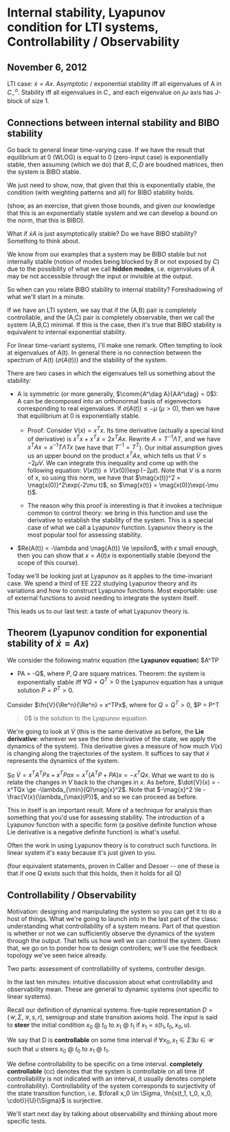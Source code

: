 Internal stability, Lyapunov condition for LTI systems, Controllability / Observability
=====================
November 6, 2012
----------------

LTI case: $\dot{x} = Ax$. Asymptotic / exponential stability iff all
eigenvalues of A in $C_-^o$. Stability iff all eigenvalues in $C_-$ and
each eigenvalue on $j\omega$ axis has J-block of size 1.

Connections between internal stability and BIBO stability
---------------------------------------------------------

Go back to general linear time-varying case. If we have the result that
equilibrium at 0 (WLOG) is equal to 0 (zero-input case) is exponentially
stable, then assuming (which we do) that $B,C,D$ are boudned matrices, then
the system is BIBO stable.

We just need to show, now, that given that this is exponentially stable,
the condition (with weighting patterns and all) for BIBO stability holds.

(show, as an exercise, that given those bounds, and given our knowledge
that this is an exponentially stable system and we can develop a bound on
the norm, that this is BIBO).

What if $\dot{x} A$ is just asymptotically stable? Do we have BIBO
stability? Something to think about.

We know from our examples that a system may be BIBO stable but not
internally stable (notion of modes being blocked by $B$ or not exposed by
$C$) due to the possibility of what we call **hidden modes**,
i.e. eigenvalues of $A$ may be not accessible through the input or
invisible at the output.

So when can you relate BIBO stability to internal stability? Foreshadowing
of what we'll start in a minute.

If we have an LTI system, we say that if the (A,B) pair is completely
controllable, and the (A,C) pair is completely observable, then we call the
system (A,B,C) minimal. If this is the case, then it's true that BIBO
stability is equivalent to internal exponential stability.

For linear time-variant systems, I'll make one remark. Often tempting to
look at eigenvalues of A(t). In general there is no connection between the
spectrum of A(t) ($\sigma(A(t))$) and the stability of the system.

There are two cases in which the eigenvalues tell us something about the
stability:

* A is symmetric (or more generally, $\comm{A^\dag A}{AA^\dag} = 0$): A can
  be decomposed into an orthonormal basis of eigenvectors corresponding to
  real eigenvalues. If $\sigma(A(t)) \le -\mu$ ($\mu > 0$), then we have
  that equilibrium at 0 is exponentially stable.
  
  * Proof: Consider $V(x) = x^Tx$. Its time derivative (actually a special
    kind of derivative) is $\dot{x}^Tx + x^T\dot{x} = 2x^TAx$. Rewrite $A =
    T^{-1} \Lambda T$, and we have $x^TAx = x^{-1}T \Lambda T x$ (we have
    that $T^{-1} = T^T$). Our initial assumption gives us an upper bound on
    the product $x^T A x$, which tells us that $\dot{V} \le -2\mu V$. We can
    integrate this inequality and come up with the following equation:
    $V(x(t)) \le V(x(0))\exp(-2\mu t)$. Note that $V$ is a norm of $x$, so
    using this norm, we have that $\mag{x(t)}^2 = \mag{x(0)}^2\exp(-2\mu t)$,
    so $\mag{x(t)} = \mag{x(0)}\exp(-\mu t)$.
	
  * The reason why this proof is interesting is that it invokes a technique
    common to control theory: we bring in this function and use the
    derivative to establish the stability of the system. This is a special
    case of what we call a Lyapunov function. Lyapunov theory is the most
    popular tool for assessing stability.

* $Re(A(t)) < -\lambda and \mag{A(t)} \le \epsilon$, with $\epsilon$ small
  enough, then you can show that $x = A(t)x$ is exponentially stable
  (beyond the scope of this course).

Today we'll be looking just at Lyapunov as it applies to the time-invariant
case. We spend a third of EE 222 studying Lyapunov theory and its
variations and how to construct Lyapunov functions. Most exportable: use of
external functions to avoid needing to integrate the system itself.

This leads us to our last test: a taste of what Lyapunov theory
is.

Theorem (Lyapunov condition for exponential stability of $\dot{x} = Ax$)
------------------------------------------------------------------------

We consider the following matrix equation (the **Lyapunov equation**) $A^TP
+ PA = -Q$, where $P,Q$ are square matrices. Theorem: the system is
exponentially stable iff $\forall Q = Q^T > 0$ the Lyapunov equation has a
unique solution $P = P^T > 0$.

Consider $\fn{V}{\Re^n}{\Re^n} = x^TPx$, where for $Q = Q^T > 0$, $P = P^T
> 0$ is the solution to the Lyapunov equation.

We're going to look at $\dot{V}$ (this is the same derivative as before,
the **Lie derivative**: wherever we see the time derivative of the state,
we apply the dynamics of the system). This derivative gives a measure of
how much $V(x)$ is changing along the trajectories of the system. It
suffices to say that $\dot{x}$ represents the dynamics of the system.

So $\dot{V} = x^TA^TPx + x^TPax = x^T(A^TP + PA)x = -x^TQx$. What we want
to do is relate the changes in $V$ back to the changes in $x$. As before,
$\dot{V}(x) = -x^TQx  \ge -\lambda_{\min}(Q)\mag{x}^2$. Note that $-\mag{x}^2
\le -\frac{V(x}{\lambda_{\max}(P)}$, and so we can proceed as before.

This in itself is an important result. More of a technique for analysis
than something that you'd use for assessing stability. The introduction of
a Lyapunov function with a specific form (a positive definite function
whose Lie derivative is a negative definite function) is what's useful.

Often the work in using Lyapunov theory is to construct such functions. In
linear system it's easy because it's just given to you.

(four equivalent statements, proven in Callier and Desoer -- one of these
is that if one Q exists such that this holds, then it holds for all Q)

Controllability / Observability
-------------------------------

Motivation: designing and manipulating the system so you can get it to do
a host of things. What we're going to launch into in the last part of the
class: understanding what controllability of a system means. Part of that
question is whether or not we can sufficiently observe the dynamics of the
system through the output. That tells us how well we can control the
system. Given that, we go on to ponder how to design controllers; we'll use
the feedback topology we've seen twice already.

Two parts: assessment of controllability of systems, controller design.

In the last ten minutes: intuitive discussion about what controllability
and observability mean. These are general to dynamic systems (not specific
to linear systems).

Recall our definition of dynamical systems: five-tuple representation $D =
(\mathcal{U}, \Sigma, \mathcal{Y}, s,r)$, semigroup and state transition
axioms hold. The input is said to **steer** the initial condition $x_0$ @
$t_0$ to $x_1$ @ $t_1$ if $x_1 = s(t_1, t_0, x_0, u)$.

We say that D is **controllable** on some time interval if $\forall x_0, x_1
\in \Sigma \exists u \in \mathcal{U}$ such that $u$ steers $x_0$ @ $t_0$ to
$x_1$ @ $t_1$.

We define controllability to be specific on a time interval. **completely
controllable** (cc) denotes that the system is controllable on all time (if
controllability is not indicated with an interval, it usually denotes
complete controllability). Controllability of the system corresponds to
surjectivity of the state transition function, i.e. $\forall x_0 \in
\Sigma, \fn{s(t_1, t_0, x_0, \cdot)}{U}{\Sigma}$ is surjective.

We'll start next day by talking about observability and thinking about more
specific tests.
